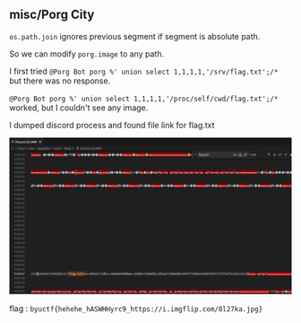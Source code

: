 ## misc/Porg City

`os.path.join` ignores previous segment if segment is absolute path.

So we can modify `porg.image` to any path.

I first tried `@Porg Bot porg %' union select 1,1,1,1,'/srv/flag.txt';/*` but there was no response.

`@Porg Bot porg %' union select 1,1,1,1,'/proc/self/cwd/flag.txt';/*` worked, but I couldn't see any image.

I dumped discord process and found file link for flag.txt

<img src='./img/flag.png'>

flag : `byuctf{hehehe_hASWHHyrc9_https://i.imgflip.com/8l27ka.jpg}`

